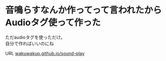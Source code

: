 # 音鳴らすなんか作ってって言われたからAudioタグ使って作った

ただaudioタグを使っただけ。  
自分で作ればいいのにね

URL [wakuwakup.github.io/sound-play](https://wakuwakup.github.io/sound-play/)
